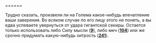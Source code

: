 ======

Трудно сказать, произвели ли на Голема какое-нибудь впечатление ваши заверения. Во всяком случае по его лицу этого не понять, а вы едва успеваете увернуться от удара гигантской секиры. Остается только использовать либо Силу мысли ([**9**](#n_9)), либо меч ([**104**](#n_104)) или же срочно придумать какую-нибудь хитрость ([**241**](#n_241)).

